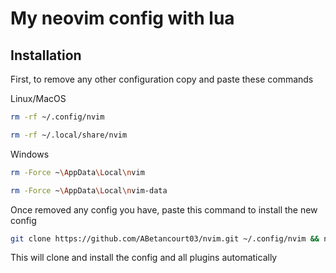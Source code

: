 # My neovim config with lua

## Installation

First, to remove any other configuration copy and paste these commands

Linux/MacOS
```bash
rm -rf ~/.config/nvim
```

```bash
rm -rf ~/.local/share/nvim
```

Windows
```bash
rm -Force ~\AppData\Local\nvim
```

```bash
rm -Force ~\AppData\Local\nvim-data
```

Once removed any config you have, paste this command to install the new config

```bash
git clone https://github.com/ABetancourt03/nvim.git ~/.config/nvim && nvim
```
This will clone and install the config and all plugins automatically
